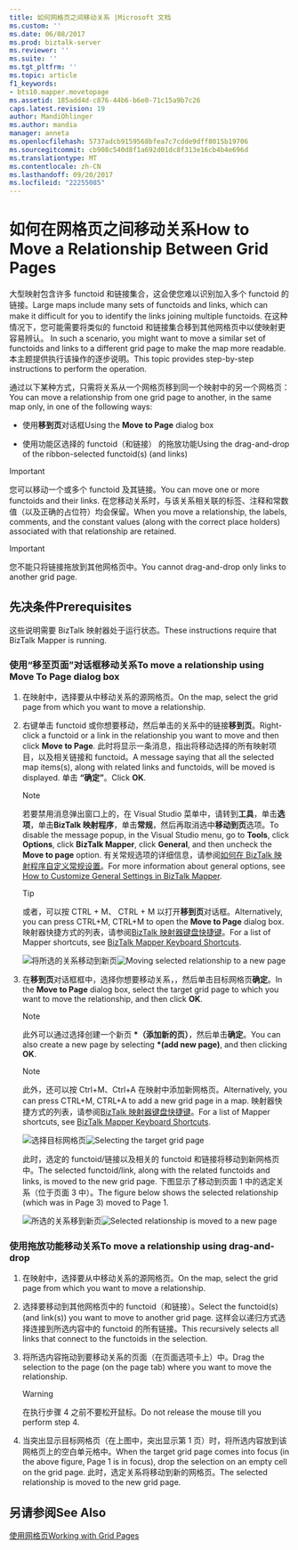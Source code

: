 ```yaml
---
title: 如何网格页之间移动关系 |Microsoft 文档
ms.custom: ''
ms.date: 06/08/2017
ms.prod: biztalk-server
ms.reviewer: ''
ms.suite: ''
ms.tgt_pltfrm: ''
ms.topic: article
f1_keywords:
- bts10.mapper.movetopage
ms.assetid: 185add4d-c876-44b6-b6e0-71c15a9b7c26
caps.latest.revision: 19
author: MandiOhlinger
ms.author: mandia
manager: anneta
ms.openlocfilehash: 5737adcb9159568bfea7c7cdde9dff8015b19706
ms.sourcegitcommit: cb908c540d8f1a692d01dc8f313e16cb4b4e696d
ms.translationtype: MT
ms.contentlocale: zh-CN
ms.lasthandoff: 09/20/2017
ms.locfileid: "22255085"
---
```

# <a name="how-to-move-a-relationship-between-grid-pages"></a><span data-ttu-id="b5813-102">如何在网格页之间移动关系</span><span class="sxs-lookup"><span data-stu-id="b5813-102">How to Move a Relationship Between Grid Pages</span></span>
<span data-ttu-id="b5813-103">大型映射包含许多 functoid 和链接集合，这会使您难以识别加入多个 functoid 的链接。</span><span class="sxs-lookup"><span data-stu-id="b5813-103">Large maps include many sets of functoids and links, which can make it difficult for you to identify the links joining multiple functoids.</span></span> <span data-ttu-id="b5813-104">在这种情况下，您可能需要将类似的 functoid 和链接集合移到其他网格页中以使映射更容易辨认。 </span><span class="sxs-lookup"><span data-stu-id="b5813-104">In such a scenario, you might want to move a similar set of functoids and links to a different grid page to make the map more readable.</span></span> <span data-ttu-id="b5813-105">本主题提供执行该操作的逐步说明。</span><span class="sxs-lookup"><span data-stu-id="b5813-105">This topic provides step-by-step instructions to perform the operation.</span></span>  
  
 <span data-ttu-id="b5813-106">通过以下某种方式，只需将关系从一个网格页移到同一个映射中的另一个网格页：</span><span class="sxs-lookup"><span data-stu-id="b5813-106">You can move a relationship from one grid page to another, in the same map only, in one of the following ways:</span></span>  
  
-   <span data-ttu-id="b5813-107">使用**移到页**对话框</span><span class="sxs-lookup"><span data-stu-id="b5813-107">Using the **Move to Page** dialog box</span></span>  
  
-   <span data-ttu-id="b5813-108">使用功能区选择的 functoid（和链接） 的拖放功能</span><span class="sxs-lookup"><span data-stu-id="b5813-108">Using the drag-and-drop of the ribbon-selected functoid(s) (and links)</span></span>  
  
> [!IMPORTANT]
>  <span data-ttu-id="b5813-109">您可以移动一个或多个 functoid 及其链接。</span><span class="sxs-lookup"><span data-stu-id="b5813-109">You can move one or more functoids and their links.</span></span> <span data-ttu-id="b5813-110">在您移动关系时，与该关系相关联的标签、注释和常数值（以及正确的占位符）均会保留。</span><span class="sxs-lookup"><span data-stu-id="b5813-110">When you move a relationship, the labels, comments, and the constant values (along with the correct place holders) associated with that relationship are retained.</span></span>  
  
> [!IMPORTANT]
>  <span data-ttu-id="b5813-111">您不能只将链接拖放到其他网格页中。</span><span class="sxs-lookup"><span data-stu-id="b5813-111">You cannot drag-and-drop only links to another grid page.</span></span>  
  
## <a name="prerequisites"></a><span data-ttu-id="b5813-112">先决条件</span><span class="sxs-lookup"><span data-stu-id="b5813-112">Prerequisites</span></span>  
 <span data-ttu-id="b5813-113">这些说明需要 BizTalk 映射器处于运行状态。</span><span class="sxs-lookup"><span data-stu-id="b5813-113">These instructions require that BizTalk Mapper is running.</span></span>  
  
### <a name="to-move-a-relationship-using-move-to-page-dialog-box"></a><span data-ttu-id="b5813-114">使用“移至页面”对话框移动关系</span><span class="sxs-lookup"><span data-stu-id="b5813-114">To move a relationship using Move To Page dialog box</span></span>  
  
1.  <span data-ttu-id="b5813-115">在映射中，选择要从中移动关系的源网格页。</span><span class="sxs-lookup"><span data-stu-id="b5813-115">On the map, select the grid page from which you want to move a relationship.</span></span>  
  
2.  <span data-ttu-id="b5813-116">右键单击 functoid 或你想要移动，然后单击的关系中的链接**移到页**。</span><span class="sxs-lookup"><span data-stu-id="b5813-116">Right-click a functoid or a link in the relationship you want to move and then click **Move to Page**.</span></span> <span data-ttu-id="b5813-117">此时将显示一条消息，指出将移动选择的所有映射项目，以及相关链接和 functoid。</span><span class="sxs-lookup"><span data-stu-id="b5813-117">A message saying that all the selected map items(s), along with related links and functoids, will be moved is displayed.</span></span> <span data-ttu-id="b5813-118">单击 **“确定”**。</span><span class="sxs-lookup"><span data-stu-id="b5813-118">Click **OK**.</span></span>  
  
    > [!NOTE]
    >  <span data-ttu-id="b5813-119">若要禁用消息弹出窗口上的，在 Visual Studio 菜单中，请转到**工具**，单击**选项**，单击**BizTalk 映射程序**，单击**常规**，然后再取消选中**移动到页**选项。</span><span class="sxs-lookup"><span data-stu-id="b5813-119">To disable the message popup, in the Visual Studio menu, go to **Tools**, click **Options**, click **BizTalk Mapper**, click **General**, and then uncheck the **Move to page** option.</span></span> <span data-ttu-id="b5813-120">有关常规选项的详细信息，请参阅[如何在 BizTalk 映射程序自定义常规设置](../core/how-to-customize-general-settings-in-biztalk-mapper.md)。</span><span class="sxs-lookup"><span data-stu-id="b5813-120">For more information about general options, see [How to Customize General Settings in BizTalk Mapper](../core/how-to-customize-general-settings-in-biztalk-mapper.md).</span></span>  
  
    > [!TIP]
    >  <span data-ttu-id="b5813-121">或者，可以按 CTRL + M、 CTRL + M 以打开**移到页**对话框。</span><span class="sxs-lookup"><span data-stu-id="b5813-121">Alternatively, you can press CTRL+M, CTRL+M to open the **Move to Page** dialog box.</span></span> <span data-ttu-id="b5813-122">映射器快捷方式的列表，请参阅[BizTalk 映射器键盘快捷键](../core/biztalk-mapper-keyboard-shortcuts.md)。</span><span class="sxs-lookup"><span data-stu-id="b5813-122">For a list of Mapper shortcuts, see [BizTalk Mapper Keyboard Shortcuts](../core/biztalk-mapper-keyboard-shortcuts.md).</span></span>  
  
     <span data-ttu-id="b5813-123">![将所选的关系移动到新页](../core/media/moving-a-functoid-new.gif "Moving_a_functoid_new")</span><span class="sxs-lookup"><span data-stu-id="b5813-123">![Moving selected relationship to a new page](../core/media/moving-a-functoid-new.gif "Moving_a_functoid_new")</span></span>  
  
3.  <span data-ttu-id="b5813-124">在**移到页**对话框框中，选择你想要移动关系，，然后单击目标网格页**确定**。</span><span class="sxs-lookup"><span data-stu-id="b5813-124">In the **Move to Page** dialog box, select the target grid page to which you want to move the relationship, and then click **OK**.</span></span>  
  
    > [!NOTE]
    >  <span data-ttu-id="b5813-125">此外可以通过选择创建一个新页 **\*（添加新的页）**，然后单击**确定**。</span><span class="sxs-lookup"><span data-stu-id="b5813-125">You can also create a new page by selecting **\*(add new page)**, and then clicking **OK**.</span></span>  
  
    > [!NOTE]
    >  <span data-ttu-id="b5813-126">此外，还可以按 Ctrl+M、Ctrl+A 在映射中添加新网格页。</span><span class="sxs-lookup"><span data-stu-id="b5813-126">Alternatively, you can press CTRL+M, CTRL+A to add a new grid page in a map.</span></span> <span data-ttu-id="b5813-127">映射器快捷方式的列表，请参阅[BizTalk 映射器键盘快捷键](../core/biztalk-mapper-keyboard-shortcuts.md)。</span><span class="sxs-lookup"><span data-stu-id="b5813-127">For a list of Mapper shortcuts, see [BizTalk Mapper Keyboard Shortcuts](../core/biztalk-mapper-keyboard-shortcuts.md).</span></span>  
  
     <span data-ttu-id="b5813-128">![选择目标网格页](../core/media/moving-a-functoid-step4.gif "Moving_a_functoid_Step4")</span><span class="sxs-lookup"><span data-stu-id="b5813-128">![Selecting the target grid page](../core/media/moving-a-functoid-step4.gif "Moving_a_functoid_Step4")</span></span>  
  
     <span data-ttu-id="b5813-129">此时，选定的 functoid/链接以及相关的 functoid 和链接将移动到新网格页中。</span><span class="sxs-lookup"><span data-stu-id="b5813-129">The selected functoid/link, along with the related functoids and links, is moved to the new grid page.</span></span> <span data-ttu-id="b5813-130">下图显示了移动到页面 1 中的选定关系（位于页面 3 中）。</span><span class="sxs-lookup"><span data-stu-id="b5813-130">The figure below shows the selected relationship (which was in Page 3) moved to Page 1.</span></span>  
  
     <span data-ttu-id="b5813-131">![所选的关系移到新页](../core/media/moving-a-functoid-new2.gif "Moving_a_functoid_new2")</span><span class="sxs-lookup"><span data-stu-id="b5813-131">![Selected relationship is moved to a new page](../core/media/moving-a-functoid-new2.gif "Moving_a_functoid_new2")</span></span>  
  
### <a name="to-move-a-relationship-using-drag-and-drop"></a><span data-ttu-id="b5813-132">使用拖放功能移动关系</span><span class="sxs-lookup"><span data-stu-id="b5813-132">To move a relationship using drag-and-drop</span></span>  
  
1.  <span data-ttu-id="b5813-133">在映射中，选择要从中移动关系的源网格页。</span><span class="sxs-lookup"><span data-stu-id="b5813-133">On the map, select the grid page from which you want to move a relationship.</span></span>  
  
2.  <span data-ttu-id="b5813-134">选择要移动到其他网格页中的 functoid（和链接）。</span><span class="sxs-lookup"><span data-stu-id="b5813-134">Select the functoid(s) (and link(s)) you want to move to another grid page.</span></span> <span data-ttu-id="b5813-135">这样会以递归方式选择连接到所选内容中的 functoid 的所有链接。</span><span class="sxs-lookup"><span data-stu-id="b5813-135">This recursively selects all links that connect to the functoids in the selection.</span></span>  
  
3.  <span data-ttu-id="b5813-136">将所选内容拖动到要移动关系的页面（在页面选项卡上）中。</span><span class="sxs-lookup"><span data-stu-id="b5813-136">Drag the selection to the page (on the page tab) where you want to move the relationship.</span></span>  
  
    > [!WARNING]
    >  <span data-ttu-id="b5813-137">在执行步骤 4 之前不要松开鼠标。</span><span class="sxs-lookup"><span data-stu-id="b5813-137">Do not release the mouse till you perform step 4.</span></span>  
  
4.  <span data-ttu-id="b5813-138">当突出显示目标网格页（在上图中，突出显示第 1 页）时，将所选内容放到该网格页上的空白单元格中。</span><span class="sxs-lookup"><span data-stu-id="b5813-138">When the target grid page comes into focus (in the above figure, Page 1 is in focus), drop the selection on an empty cell on the grid page.</span></span> <span data-ttu-id="b5813-139">此时，选定关系将移动到新的网格页。</span><span class="sxs-lookup"><span data-stu-id="b5813-139">The selected relationship is moved to the new grid page.</span></span>  
  
## <a name="see-also"></a><span data-ttu-id="b5813-140">另请参阅</span><span class="sxs-lookup"><span data-stu-id="b5813-140">See Also</span></span>  
 [<span data-ttu-id="b5813-141">使用网格页</span><span class="sxs-lookup"><span data-stu-id="b5813-141">Working with Grid Pages</span></span>](../core/working-with-grid-pages.md)